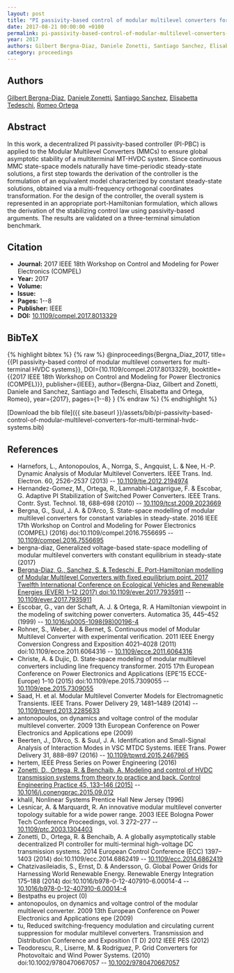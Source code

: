 ```yaml
---
layout: post
title: "PI passivity-based control of modular multilevel converters for multi-terminal HVDC systems"
date: 2017-08-21 00:00:00 +0100
permalink: pi-passivity-based-control-of-modular-multilevel-converters-for-multi-terminal-hvdc-systems
year: 2017
authors: Gilbert Bergna-Diaz, Daniele Zonetti, Santiago Sanchez, Elisabetta Tedeschi, Romeo Ortega
category: proceedings
---
```

 
## Authors
[Gilbert Bergna-Diaz](authors/gilbert-bergna-diaz), [Daniele Zonetti](authors/daniele-zonetti), [Santiago Sanchez](authors/santiago-sanchez), [Elisabetta Tedeschi](authors/elisabetta-tedeschi), [Romeo Ortega](authors/romeo-ortega)
 
## Abstract
In this work, a decentralized PI passivity-based controller (PI-PBC) is applied to the Modular Multilevel Converters (MMCs) to ensure global asymptotic stability of a multiterminal MT-HVDC system. Since continuous MMC state-space models naturally have time-periodic steady-state solutions, a first step towards the derivation of the controller is the formulation of an equivalent model characterized by constant steady-state solutions, obtained via a multi-frequency orthogonal coordinates transformation. For the design of the controller, the overall system is represented in an appropriate port-Hamiltonian formulation, which allows the derivation of the stabilizing control law using passivity-based arguments. The results are validated on a three-terminal simulation benchmark.
 
## Citation
- **Journal:** 2017 IEEE 18th Workshop on Control and Modeling for Power Electronics (COMPEL)
- **Year:** 2017
- **Volume:** 
- **Issue:** 
- **Pages:** 1--8
- **Publisher:** IEEE
- **DOI:** [10.1109/compel.2017.8013329](https://doi.org/10.1109/compel.2017.8013329)
 
## BibTeX
{% highlight bibtex %}
{% raw %}
@inproceedings{Bergna_Diaz_2017,
  title={{PI passivity-based control of modular multilevel converters for multi-terminal HVDC systems}},
  DOI={10.1109/compel.2017.8013329},
  booktitle={{2017 IEEE 18th Workshop on Control and Modeling for Power Electronics (COMPEL)}},
  publisher={IEEE},
  author={Bergna-Diaz, Gilbert and Zonetti, Daniele and Sanchez, Santiago and Tedeschi, Elisabetta and Ortega, Romeo},
  year={2017},
  pages={1--8}
}
{% endraw %}
{% endhighlight %}
 
[Download the bib file]({{ site.baseurl }}/assets/bib/pi-passivity-based-control-of-modular-multilevel-converters-for-multi-terminal-hvdc-systems.bib)
 
## References
- Harnefors, L., Antonopoulos, A., Norrga, S., Angquist, L. & Nee, H.-P. Dynamic Analysis of Modular Multilevel Converters. IEEE Trans. Ind. Electron. 60, 2526–2537 (2013) -- [10.1109/tie.2012.2194974](https://doi.org/10.1109/tie.2012.2194974)
- Hernandez-Gomez, M., Ortega, R., Lamnabhi-Lagarrigue, F. & Escobar, G. Adaptive PI Stabilization of Switched Power Converters. IEEE Trans. Contr. Syst. Technol. 18, 688–698 (2010) -- [10.1109/tcst.2009.2023669](https://doi.org/10.1109/tcst.2009.2023669)
- Bergna, G., Suul, J. A. & D’Arco, S. State-space modelling of modular multilevel converters for constant variables in steady-state. 2016 IEEE 17th Workshop on Control and Modeling for Power Electronics (COMPEL) (2016) doi:10.1109/compel.2016.7556695 -- [10.1109/compel.2016.7556695](https://doi.org/10.1109/compel.2016.7556695)
- bergna-diaz, Generalized voltage-based state-space modelling of modular multilevel converters with constant equilibrium in steady-state (2017)
- [Bergna-Diaz, G., Sanchez, S. & Tedeschi, E. Port-Hamiltonian modelling of Modular Multilevel Converters with fixed equilibrium point. 2017 Twelfth International Conference on Ecological Vehicles and Renewable Energies (EVER) 1–12 (2017) doi:10.1109/ever.2017.7935911](port-hamiltonian-modelling-of-modular-multilevel-converters-with-fixed-equilibrium-point) -- [10.1109/ever.2017.7935911](https://doi.org/10.1109/ever.2017.7935911)
- Escobar, G., van der Schaft, A. J. & Ortega, R. A Hamiltonian viewpoint in the modeling of switching power converters. Automatica 35, 445–452 (1999) -- [10.1016/s0005-1098(98)00196-4](https://doi.org/10.1016/s0005-1098(98)00196-4)
- Rohner, S., Weber, J. & Bernet, S. Continuous model of Modular Multilevel Converter with experimental verification. 2011 IEEE Energy Conversion Congress and Exposition 4021–4028 (2011) doi:10.1109/ecce.2011.6064316 -- [10.1109/ecce.2011.6064316](https://doi.org/10.1109/ecce.2011.6064316)
- Christe, A. & Dujic, D. State-space modeling of modular multilevel converters including line frequency transformer. 2015 17th European Conference on Power Electronics and Applications (EPE’15 ECCE-Europe) 1–10 (2015) doi:10.1109/epe.2015.7309055 -- [10.1109/epe.2015.7309055](https://doi.org/10.1109/epe.2015.7309055)
- Saad, H. et al. Modular Multilevel Converter Models for Electromagnetic Transients. IEEE Trans. Power Delivery 29, 1481–1489 (2014) -- [10.1109/tpwrd.2013.2285633](https://doi.org/10.1109/tpwrd.2013.2285633)
- antonopoulos, on dynamics and voltage control of the modular multilevel converter. 2009 13th European Conference on Power Electronics and Applications epe (2009)
- Beerten, J., D’Arco, S. & Suul, J. A. Identification and Small-Signal Analysis of Interaction Modes in VSC MTDC Systems. IEEE Trans. Power Delivery 31, 888–897 (2016) -- [10.1109/tpwrd.2015.2467965](https://doi.org/10.1109/tpwrd.2015.2467965)
- hertem, IEEE Press Series on Power Engineering (2016)
- [Zonetti, D., Ortega, R. & Benchaib, A. Modeling and control of HVDC transmission systems from theory to practice and back. Control Engineering Practice 45, 133–146 (2015)](modeling-and-control-of-hvdc-transmission-systems-from-theory-to-practice-and-back) -- [10.1016/j.conengprac.2015.09.012](https://doi.org/10.1016/j.conengprac.2015.09.012)
- khalil, Nonlinear Systems Prentice Hall New Jersey (1996)
- Lesnicar, A. & Marquardt, R. An innovative modular multilevel converter topology suitable for a wide power range. 2003 IEEE Bologna Power Tech Conference Proceedings, vol. 3 272–277 -- [10.1109/ptc.2003.1304403](https://doi.org/10.1109/ptc.2003.1304403)
- Zonetti, D., Ortega, R. & Benchaib, A. A globally asymptotically stable decentralized PI controller for multi-terminal high-voltage DC transmission systems. 2014 European Control Conference (ECC) 1397–1403 (2014) doi:10.1109/ecc.2014.6862419 -- [10.1109/ecc.2014.6862419](https://doi.org/10.1109/ecc.2014.6862419)
- Chatzivasileiadis, S., Ernst, D. & Andersson, G. Global Power Grids for Harnessing World Renewable Energy. Renewable Energy Integration 175–188 (2014) doi:10.1016/b978-0-12-407910-6.00014-4 -- [10.1016/b978-0-12-407910-6.00014-4](https://doi.org/10.1016/b978-0-12-407910-6.00014-4)
- Bestpaths eu project (0)
- antonopoulos, on dynamics and voltage control of the modular multilevel converter. 2009 13th European Conference on Power Electronics and Applications epe (2009)
- tu, Reduced switching-frequency modulation and circulating current suppression for modular multilevel converters. Transmission and Distribution Conference and Exposition (T D) 2012 IEEE PES (2012)
- Teodorescu, R., Liserre, M. & Rodríguez, P. Grid Converters for Photovoltaic and Wind Power Systems. (2010) doi:10.1002/9780470667057 -- [10.1002/9780470667057](https://doi.org/10.1002/9780470667057)

